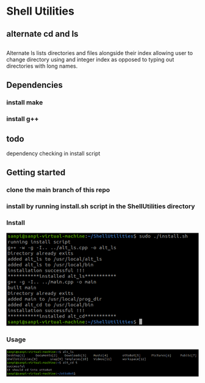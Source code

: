 # Shell Utilities

## alternate cd and ls
##
Alternate ls lists directories and files alongside their index allowing user to change directory
using and integer index as opposed to typing out directories with long names.

## Dependencies
### install make
### install g++

## todo 
dependency checking in install script

## Getting started
### clone the main branch of this repo
### install by running install.sh script in the ShellUtilities directory

### Install
![installation](./media/alt_install.png)
### Usage
![Usage](./media/alt_usage.png)
